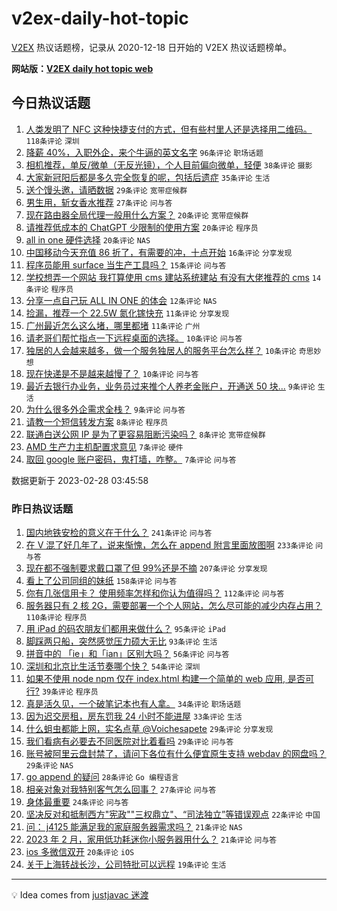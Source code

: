 # v2ex-daily-hot-topic

[V2EX](https://www.v2ex.com/) 热议话题榜，记录从 2020-12-18 日开始的 V2EX 热议话题榜单。

**网站版：[V2EX daily hot topic web](https://boojack.github.io/v2ex-daily-hot-topic-web/)**

## 今日热议话题

<!-- TODAY BEGIN -->

1. [人类发明了 NFC 这种快捷支付的方式，但有些村里人还是选择用二维码。](https://www.v2ex.com/t/919692) `118条评论` `深圳`
1. [降薪 40%，入职外企，来个牛逼的英文名字](https://www.v2ex.com/t/919735) `96条评论` `职场话题`
1. [相机推荐，单反/微单（无反光镜），个人目前偏向微单，轻便](https://www.v2ex.com/t/919718) `38条评论` `摄影`
1. [大家新冠阳后都是多久完全恢复的呢，包括后遗症](https://www.v2ex.com/t/919730) `35条评论` `生活`
1. [送个馒头邀，请晒数据](https://www.v2ex.com/t/919736) `29条评论` `宽带症候群`
1. [男生用，斩女香水推荐](https://www.v2ex.com/t/919717) `27条评论` `问与答`
1. [现在路由器全局代理一般用什么方案？](https://www.v2ex.com/t/919709) `20条评论` `宽带症候群`
1. [请推荐低成本的 ChatGPT 少限制的使用方案](https://www.v2ex.com/t/919703) `20条评论` `程序员`
1. [all in one 硬件选择](https://www.v2ex.com/t/919693) `20条评论` `NAS`
1. [中国移动今天充值 86 折了，有需要的冲，十点开始](https://www.v2ex.com/t/919700) `16条评论` `分享发现`
1. [程序员能用 surface 当生产工具吗？](https://www.v2ex.com/t/919701) `15条评论` `问与答`
1. [学校想弄一个网站 我打算使用 cms 建站系统建站 有没有大佬推荐的 cms](https://www.v2ex.com/t/919707) `14条评论` `程序员`
1. [分享一点自己玩 ALL IN ONE 的体会](https://www.v2ex.com/t/919753) `12条评论` `NAS`
1. [捡漏，推荐一个 22.5W 氮化镓快充](https://www.v2ex.com/t/919710) `11条评论` `分享发现`
1. [广州最近怎么这么堵，哪里都堵](https://www.v2ex.com/t/919706) `11条评论` `广州`
1. [请老哥们帮忙指点一下远程桌面的选择。](https://www.v2ex.com/t/919762) `10条评论` `问与答`
1. [独居的人会越来越多，做一个服务独居人的服务平台怎么样？](https://www.v2ex.com/t/919732) `10条评论` `奇思妙想`
1. [现在快递是不是越来越慢了？](https://www.v2ex.com/t/919708) `10条评论` `问与答`
1. [最近去银行办业务，业务员过来推个人养老金账户，开通送 50 块...](https://www.v2ex.com/t/919725) `9条评论` `生活`
1. [为什么很多外企需求全栈？](https://www.v2ex.com/t/919697) `9条评论` `问与答`
1. [请教一个短信转发方案](https://www.v2ex.com/t/919761) `8条评论` `程序员`
1. [联通白送公网 IP 是为了更容易阻断污染吗？](https://www.v2ex.com/t/919713) `8条评论` `宽带症候群`
1. [AMD 生产力主机配置求意见](https://www.v2ex.com/t/919740) `7条评论` `硬件`
1. [取回 google 账户密码，鬼打墙，咋整。](https://www.v2ex.com/t/919733) `7条评论` `问与答`

数据更新于 2023-02-28 03:45:58

<!-- TODAY END -->

### 昨日热议话题

<!-- YESTERDAY BEGIN -->

1. [国内地铁安检的意义在于什么？](https://www.v2ex.com/t/919454) `241条评论` `问与答`
1. [在 V 混了好几年了，说来惭愧，怎么在 append 附言里面放图啊](https://www.v2ex.com/t/919387) `233条评论` `问与答`
1. [现在都不强制要求戴口罩了但 99%还是不摘](https://www.v2ex.com/t/919540) `207条评论` `分享发现`
1. [看上了公司同组的妹纸](https://www.v2ex.com/t/919473) `158条评论` `问与答`
1. [你有几张信用卡？ 使用频率怎样和你认为值得吗？](https://www.v2ex.com/t/919439) `112条评论` `问与答`
1. [服务器只有 2 核 2G，需要部署一个个人网站，怎么尽可能的减少内存占用？](https://www.v2ex.com/t/919453) `110条评论` `程序员`
1. [用 iPad 的码农朋友们都用来做什么？](https://www.v2ex.com/t/919408) `95条评论` `iPad`
1. [脚踩两只船，突然感觉压力硕大无比](https://www.v2ex.com/t/919496) `93条评论` `生活`
1. [拼音中的 「ie」和「ian」区别大吗？](https://www.v2ex.com/t/919484) `56条评论` `问与答`
1. [深圳和北京比生活节奏哪个快？](https://www.v2ex.com/t/919404) `54条评论` `深圳`
1. [如果不使用 node npm 仅在 index.html 构建一个简单的 web 应用, 是否可行?](https://www.v2ex.com/t/919627) `39条评论` `程序员`
1. [真是活久见，一个破笔记本也有人拿。](https://www.v2ex.com/t/919456) `34条评论` `职场话题`
1. [因为迟交房租，房东罚我 24 小时不能进屋](https://www.v2ex.com/t/919643) `33条评论` `生活`
1. [什么蛆虫都能上网，实名点草 @Voichesapete](https://www.v2ex.com/t/919616) `29条评论` `分享发现`
1. [我们看病有必要去不同医院对比着看吗](https://www.v2ex.com/t/919559) `29条评论` `问与答`
1. [账号被阿里云盘封禁了，请问下各位有什么便宜原生支持 webdav 的网盘吗？](https://www.v2ex.com/t/919547) `29条评论` `NAS`
1. [go append 的疑问](https://www.v2ex.com/t/919461) `28条评论` `Go 编程语言`
1. [相亲对象对我特别客气怎么回事？](https://www.v2ex.com/t/919494) `27条评论` `问与答`
1. [身体最重要](https://www.v2ex.com/t/919388) `24条评论` `问与答`
1. [坚决反对和抵制西方"宪政""三权鼎立"、“司法独立”等错误观点](https://www.v2ex.com/t/919538) `22条评论` `中国`
1. [问： j4125 能满足我的家庭服务器需求吗？](https://www.v2ex.com/t/919615) `21条评论` `NAS`
1. [2023 年 2 月，家用低功耗迷你小服务器用什么？](https://www.v2ex.com/t/919450) `21条评论` `问与答`
1. [ios 多微信双开](https://www.v2ex.com/t/919548) `20条评论` `iOS`
1. [关于上海转战长沙，公司特批可以远程](https://www.v2ex.com/t/919570) `19条评论` `生活`

<!-- YESTERDAY END -->

---

💡 Idea comes from [justjavac 迷渡](https://github.com/justjavac/)
